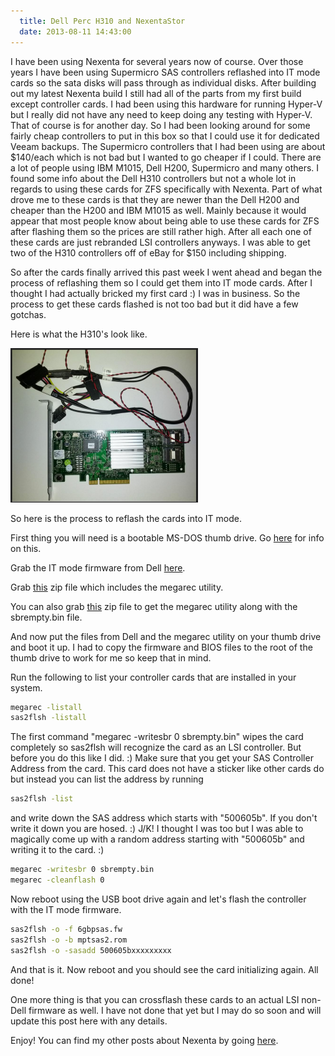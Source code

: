 ```yaml
---
  title: Dell Perc H310 and NexentaStor
  date: 2013-08-11 14:43:00
---
```


I have been using Nexenta for several years now of course. Over those
years I have been using Supermicro SAS controllers reflashed into IT
mode cards so the sata disks will pass through as individual disks.
After building out my latest Nexenta build I still had all of the parts
from my first build except controller cards. I had been using this
hardware for running Hyper-V but I really did not have any need to keep
doing any testing with Hyper-V. That of course is for another day. So I
had been looking around for some fairly cheap controllers to put in this
box so that I could use it for dedicated Veeam backups. The Supermicro
controllers that I had been using are about $140/each which is not bad
but I wanted to go cheaper if I could. There are a lot of people using
IBM M1015, Dell H200, Supermicro and many others. I found some info
about the Dell H310 controllers but not a whole lot in regards to using
these cards for ZFS specifically with Nexenta. Part of what drove me to
these cards is that they are newer than the Dell H200 and cheaper than
the H200 and IBM M1015 as well. Mainly because it would appear that most
people know about being able to use these cards for ZFS after flashing
them so the prices are still rather high. After all each one of these
cards are just rebranded LSI controllers anyways. I was able to get two
of the H310 controllers off of eBay for $150 including shipping.

So after the cards finally arrived this past week I went ahead and began
the process of reflashing them so I could get them into IT mode cards.
After I thought I had actually bricked my first card :) I was in
business. So the process to get these cards flashed is not too bad but
it did have a few gotchas.

Here is what the H310's look like.

![Screen Shot 2013-08-11 at 2.36.59 PM](../../assets/Screen-Shot-2013-08-11-at-2.36.59-PM-300x247.png)

So here is the process to reflash the cards into IT mode.

First thing you will need is a bootable MS-DOS thumb drive. Go [here](http://blogs.technet.com/b/csstwplatform/archive/2012/06/26/how-to-create-a-ms-dos-bootable-usb-flash-drive.aspx "http\://blogs.technet.com/b/csstwplatform/archive/2012/06/26/how-to-create-a-ms-dos-bootable-usb-flash-drive.aspx")
for info on this.

Grab the IT mode firmware from Dell [here](http://www.dell.com/support/drivers/us/en/19/DriverDetails/Product/poweredge-r610?DriverId=6M53D&FileId=2731103519&DriverName=Dell%206Gbps%20SAS%20HBA%2C%20v.07.03.05.00%2C%20A08&urlProductCode=False "http\://www.dell.com/support/drivers/us/en/19/DriverDetails/Product/poweredge-r610?DriverId=6M53D&FileId=2731103519&DriverName=Dell%206Gbps%20SAS%20HBA%2C%20v.07.03.05.00%2C%20A08&urlProductCode=False").

Grab
[this](ftp://ftp.supermicro.com/driver/SAS/LSI/2008/iMR/Firmware/Non_Blade/USB.zip "ftp://ftp.supermicro.com/driver/SAS/LSI/2008/iMR/Firmware/Non_Blade/USB.zip")
zip file which includes the megarec utility.

You can also grab [this](http://www.files.laptopvideo2go.com/hdd/sas2008.zip "http\://www.files.laptopvideo2go.com/hdd/sas2008.zip")
zip file to get the megarec utility along with the sbrempty.bin file.

And now put the files from Dell and the megarec utility on your thumb
drive and boot it up. I had to copy the firmware and BIOS files to the
root of the thumb drive to work for me so keep that in mind.

Run the following to list your controller cards that are installed in
your system.

```bash
megarec -listall
sas2flsh -listall
```

The first command "megarec -writesbr 0 sbrempty.bin" wipes the card
completely so sas2flsh will recognize the card as an LSI controller. But
before you do this like I did. :) Make sure that you get your SAS
Controller Address from the card. This card does not have a sticker like
other cards do but instead you can list the address by running

```bash
sas2flsh -list
```

and write down the SAS address which starts with "500605b". If you
don't write it down you are hosed. :) J/K! I thought I was too but I
was able to magically come up with a random address starting with
"500605b" and writing it to the card. :)

```bash
megarec -writesbr 0 sbrempty.bin
megarec -cleanflash 0
```

Now reboot using the USB boot drive again and let's flash the
controller with the IT mode firmware.

```bash
sas2flsh -o -f 6gbpsas.fw
sas2flsh -o -b mptsas2.rom
sas2flsh -o -sasadd 500605bxxxxxxxxx
```

And that is it. Now reboot and you should see the card initializing
again. All done!

One more thing is that you can crossflash these cards to an actual LSI
non-Dell firmware as well. I have not done that yet but I may do so soon
and will update this post here with any details.

Enjoy!
You can find my other posts about Nexenta by going
[here](http://everythingshouldbevirtual.com/tag/nexenta "http\://everythingshouldbevirtual.com/tag/nexenta").
